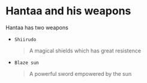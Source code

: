 # Hantaa and his weapons

Hantaa has two weapons
- `Shiirudo`
  > A magical shields which has great resistence
- `Blaze sun`
  > A powerful sword empowered by the sun